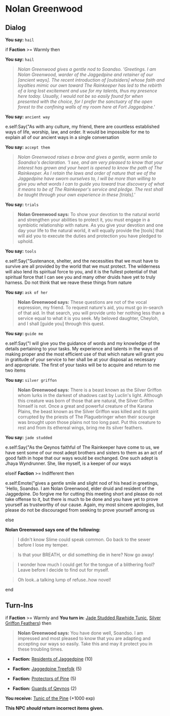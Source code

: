 # Nolan Greenwood



## Dialog

**You say:** `hail`



if **Faction** >= Warmly then



**You say:** `hail`





>*Nolan Greenwood gives a gentle nod to Soandso. 'Greetings. I am Nolan Greenwood, warder of the Jaggedpine and retainer of our [ancient ways]. The recent introduction of [outsiders] whose faith and loyalties mimic our own toward The Rainkeeper has led to the rebirth of a long lost excitement and use for my talents, thus my presence here today. Usually, I would not be so easily found for when presented with the choice, for I prefer the sanctuary of the open forest to the confining walls of my room here at Fort Jaggedpine.'*



**You say:** `ancient way`





e.self:Say("As with any culture, my friend, there are countless established ways of life, worship, law, and order. It would be impossible for me to explain all of our ancient ways in a single conversation 



**You say:** `accept them`





>*Nolan Greenwood raises a brow and gives a gentle, warm smile to Soandso's declaration. 'I see, and am very pleased to know that your interest has grown and your heart is opened to know the path of The Rainkeeper. As I retain the laws and order of nature that we of the Jaggedpine have sworn ourselves to, I will be more than willing to give you what words I can to guide you toward true discovery of what it means to be of The Rainkeeper's service and pledge. The rest shall be taught through your own experience in these [trials].'*



**You say:** `trials`





>**Nolan Greenwood says:** To show your devotion to the natural world and strengthen your abilities to protect it, you must engage in a symbiotic relationship with nature. As you give your devotion and one day your life to the natural world, it will equally provide the [tools] that will aid you to execute the duties and protection you have pledged to uphold.



**You say:** `tools`





e.self:Say("Sustenance, shelter, and the necessities that we must have to survive are all provided by the world that we must protect. The wilderness will also lend its spiritual force to you, and it is the fullest potential of that spiritual force that I can see you and many other druids have yet to truly harness. Do not think that we reave these things from nature 



**You say:** `ask of her`





>**Nolan Greenwood says:** These questions are not of the vocal expression, my friend. To request nature's aid, you must go in-search of that aid. In that search, you will provide unto her nothing less than a service equal to what it is you seek. My beloved daughter, Cheyloh, and I shall [guide you] through this quest.



**You say:** `guide me`





e.self:Say("I will give you the guidance of words and my knowledge of the details pertaining to your tasks. My experience and talents in the ways of making proper and the most efficient use of that which nature will grant you in gratitude of your service to her shall be at your disposal as necessary and appropriate. The first of your tasks will be to acquire and return to me two items 



**You say:** `silver griffon`





>**Nolan Greenwood says:** There is a beast known as the Silver Griffon whom lurks in the darkest of shadows cast by Luclin's light. Although this creature was born of those that are natural, the Silver Griffon himself is not. Once a great and powerful creature of the Karana Plains, the beast known as the Silver Griffon was killed and its spirit corrupted by the priests of The Plaguebringer when their scourge was brought upon those plains not too long past. Put this creature to rest and from its ethereal wings, bring me its silver feathers.



**You say:** `jade studded`





e.self:Say("As the Qeynos faithful of The Rainkeeper have come to us, we have sent some of our most adept brothers and sisters to them as an act of good faith in hope that our ways would be exchanged. One such adept is Jhaya Wyndrunner. She, like myself, is a keeper of our ways 




elseif **Faction** >= Indifferent then



e.self:Emote("gives a gentle smile and slight nod of his head in greetings, 'Hello, Soandso. I am Nolan Greenwood, elder druid and resident of the Jaggedpine. Do forgive me for cutting this meeting short and please do not take offense to it, but there is much to be done and you have yet to prove yourself as trustworthy of our cause. Again, my most sincere apologies, but please do not be discouraged from seeking to prove yourself among us 


else



**Nolan Greenwood says one of the following:**

>I didn't know Slime could speak common.  Go back to the sewer before I lose my temper.

>Is that your BREATH, or did something die in here?  Now go away!

>I wonder how much I could get for the tongue of a blithering fool?  Leave before I decide to find out for myself.

>Oh look..a talking lump of refuse..how novel!

end

## Turn-Ins


 



if **Faction** >= Warmly and  **You turn in:** [Jade Studded Rawhide Tunic](/item/8761), [Silver Griffon Feathers](/item/8760)) then


>**Nolan Greenwood says:** You have done well, Soandso. I am impressed and most pleased to know that you are adapting and accepting our ways so easily. Take this and may it protect you in these troubling times.


* __Faction:__ [Residents of Jaggedpine](/faction/1597) (10)


* __Faction:__ [Jaggedpine Treefolk](/faction/272) (5)


* __Faction:__ [Protectors of Pine](/faction/302) (5)


* __Faction:__ [Guards of Qeynos](/faction/262) (2)


 **You receive:**  [Tunic of the Pine](/item/8400) (+1000 exp)

**This NPC *should* return incorrect items given.**
